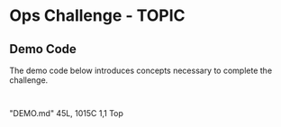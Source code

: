 # Ops Challenge - TOPIC

## Demo Code

The demo code below introduces concepts necessary to complete the challenge.

```bash



```
"DEMO.md" 45L, 1015C                                                                                                                                                 1,1           Top


